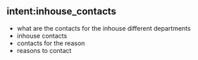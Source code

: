 ## intent:inhouse_contacts
- what are the contacts for the inhouse different departments
- inhouse contacts
- contacts for the reason
- reasons to contact
